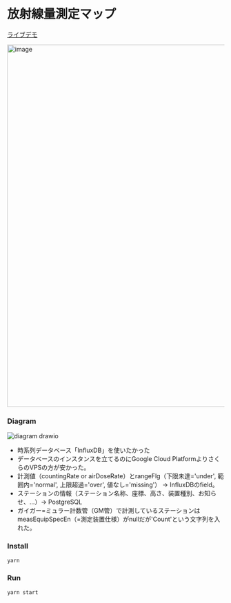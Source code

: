 # 放射線量測定マップ

[ライブデモ](https://radioactivity-123456.web.app/#8/36.039/139.712)

<img width="841" alt="image" src="https://github.com/seotaro/radioactivity-map/assets/46148606/960848ee-71a8-4a2e-8d7c-fda7f321b5ba">

### Diagram

![diagram drawio](https://github.com/seotaro/radioactivity-map/assets/46148606/a616735f-ef78-4677-a6f5-e5f514726c83)

- 時系列データベース「InfluxDB」を使いたかった
- データベースのインスタンスを立てるのにGoogle Cloud PlatformよりさくらのVPSの方が安かった。
- 計測値（countingRate or airDoseRate）とrangeFlg（下限未達='under', 範囲内='normal', 上限超過='over', 値なし='missing'） → InfluxDBのfield。
- ステーションの情報（ステーション名称、座標、高さ、装置種別、お知らせ、...）→ PostgreSQL
- ガイガー=ミュラー計数管（GM管）で計測しているステーションはmeasEquipSpecEn（=測定装置仕様）がnullだが'Count'という文字列を入れた。

### Install

```bash
yarn
```

### Run

```bash
yarn start
```
